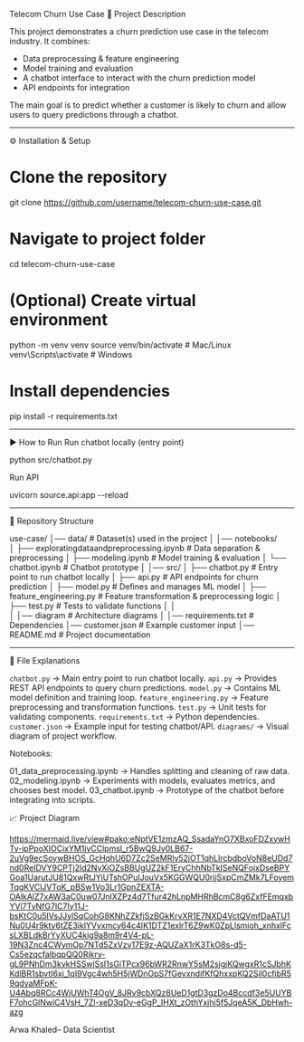 

 Telecom Churn Use Case
📂 Project Description

This project demonstrates a churn prediction use case in the telecom industry.
It combines:

* Data preprocessing & feature engineering
* Model training and evaluation
* A chatbot interface to interact with the churn prediction model
* API endpoints for integration

The main goal is to predict whether a customer is likely to churn and allow users to query predictions through a chatbot.

---

⚙️ Installation & Setup


# Clone the repository
git clone https://github.com/username/telecom-churn-use-case.git

# Navigate to project folder
cd telecom-churn-use-case

# (Optional) Create virtual environment
python -m venv venv
source venv/bin/activate    # Mac/Linux
venv\Scripts\activate       # Windows

# Install dependencies
pip install -r requirements.txt


---

▶️ How to Run
Run chatbot locally (entry point)


python src/chatbot.py


Run API

uvicorn source.api:app --reload

---

📂 Repository Structure

use-case/
│── data/                     # Dataset(s) used in the project
│
│── notebooks/                
│   ├── exploratingdataandpreprocessing.ipynb   # Data separation & preprocessing
│   ├── modeling.ipynb             # Model training & evaluation
│   └── chatbot.ipynb              # Chatbot prototype
│
│── src/
│   ├── chatbot.py             # Entry point to run chatbot locally
│   ├── api.py                 # API endpoints for churn prediction
│   ├── model.py               # Defines and manages ML model
│   ├── feature_engineering.py # Feature transformation & preprocessing logic
│   ├── test.py                # Tests to validate functions
│
│            
│
│── diagram                # Architecture diagrams
│
│── requirements.txt           # Dependencies
│── customer.json              # Example customer input
│── README.md                  # Project documentation


---

📝 File Explanations

`chatbot.py` → Main entry point to run chatbot locally.
`api.py` → Provides REST API endpoints to query churn predictions.
`model.py` → Contains ML model definition and training loop.
`feature_engineering.py` → Feature preprocessing and transformation functions.
`test.py` → Unit tests for validating components.
`requirements.txt` → Python dependencies.
`customer.json` → Example input for testing chatbot/API.
`diagrams/` → Visual diagram of project workflow.

Notebooks:

01\_data\_preprocessing.ipynb → Handles splitting and cleaning of raw data.
02\_modeling.ipynb → Experiments with models, evaluates metrics, and chooses best model.
03\_chatbot.ipynb → Prototype of the chatbot before integrating into scripts.


 📈 Project Diagram

https://mermaid.live/view#pako:eNptVE1zmzAQ_SsadaYnO7XBxoFDZxywHTv-ipPpoXIOCixYM1jyCClpmsl_r5BwQ9Jy0LB67-2uVg9ecSoywBHOS_GcHqhU6D7Zc2SeMRlv52jOT1qhLlrcbdboVoN8eUDd7nd0ReIDVY9CPTj2ld2NyXiOZsBBUgUZ2kF1EryChhNbTkISeNQFojxDseBPYGoa1UarutJU81QxwRtJYiUTshOPulJouVx5KGGWQU0rjjSxpCmZMk7LFoyemTqgKVClJVToK_pBSw1Vo3Lr1GpnZEXTA-OAlkAlZ7xAW3aC0uw07JnlXZPz4d7Tfur42hLnpMHRhBcmC8g6ZxfFEmqxbYVl7TyNfG7lC7Iy11J-bsKtC0u5IVsJJylSqCohG8KNhZZkfjSzBGkKrvXR1E7NXD4VctQVmfDaATU1Nu0U4r9kty6tZE3iklYVyxmcy64c4IK1DTZ1exlrT6Z9wK0ZpLlsmioh_xnhxlFcsLXBLdkBrYyXUC4kig9a8m9r4V4-pL-19N3Znc4CWymOp7NTd5ZxVzv17E9z-AQUZaX1rK3TkO8s-d5-Cs5ezqcfalbqpQQ0Rjkry-gL9PNhDm3kvkHSSwjSsI1sGiTPcx96bWR2RnwY5sM2sjgjKQwgxR1cSJbhKKdlBR1sbvtI6xi_1qI9Vgc4wh5H5jWDnOpS7fGevxndifKfQhxxpKQ2Sil0cfibR59qdyaMFpK-U4Abq8RCc4WjUWhT4OgV_8JRv9cbXQz8UeD1gtD3gzDo4Bccdf3e5UUYBF7ohcGlNwiC4VsH_7Zl-xeD3qDv-eGgP_IHXt_zOthYxjhi5f5JqeA5K_DbHwh-azg



Arwa Khaled– Data Scientist 


